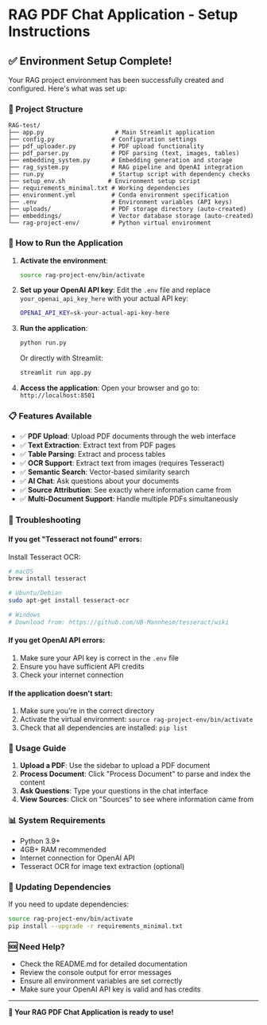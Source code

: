 # RAG PDF Chat Application - Setup Instructions

## ✅ Environment Setup Complete!

Your RAG project environment has been successfully created and configured. Here's what was set up:

### 📁 Project Structure
```
RAG-test/
├── app.py                    # Main Streamlit application
├── config.py                # Configuration settings
├── pdf_uploader.py          # PDF upload functionality
├── pdf_parser.py            # PDF parsing (text, images, tables)
├── embedding_system.py      # Embedding generation and storage
├── rag_system.py            # RAG pipeline and OpenAI integration
├── run.py                   # Startup script with dependency checks
├── setup_env.sh            # Environment setup script
├── requirements_minimal.txt # Working dependencies
├── environment.yml          # Conda environment specification
├── .env                     # Environment variables (API keys)
├── uploads/                 # PDF storage directory (auto-created)
├── embeddings/              # Vector database storage (auto-created)
└── rag-project-env/         # Python virtual environment
```

### 🚀 How to Run the Application

1. **Activate the environment**:
   ```bash
   source rag-project-env/bin/activate
   ```

2. **Set up your OpenAI API key**:
   Edit the `.env` file and replace `your_openai_api_key_here` with your actual API key:
   ```bash
   OPENAI_API_KEY=sk-your-actual-api-key-here
   ```

3. **Run the application**:
   ```bash
   python run.py
   ```
   
   Or directly with Streamlit:
   ```bash
   streamlit run app.py
   ```

4. **Access the application**:
   Open your browser and go to: `http://localhost:8501`

### 📋 Features Available

- ✅ **PDF Upload**: Upload PDF documents through the web interface
- ✅ **Text Extraction**: Extract text from PDF pages
- ✅ **Table Parsing**: Extract and process tables
- ✅ **OCR Support**: Extract text from images (requires Tesseract)
- ✅ **Semantic Search**: Vector-based similarity search
- ✅ **AI Chat**: Ask questions about your documents
- ✅ **Source Attribution**: See exactly where information came from
- ✅ **Multi-Document Support**: Handle multiple PDFs simultaneously

### 🔧 Troubleshooting

#### If you get "Tesseract not found" errors:
Install Tesseract OCR:
```bash
# macOS
brew install tesseract

# Ubuntu/Debian
sudo apt-get install tesseract-ocr

# Windows
# Download from: https://github.com/UB-Mannheim/tesseract/wiki
```

#### If you get OpenAI API errors:
1. Make sure your API key is correct in the `.env` file
2. Ensure you have sufficient API credits
3. Check your internet connection

#### If the application doesn't start:
1. Make sure you're in the correct directory
2. Activate the virtual environment: `source rag-project-env/bin/activate`
3. Check that all dependencies are installed: `pip list`

### 🎯 Usage Guide

1. **Upload a PDF**: Use the sidebar to upload a PDF document
2. **Process Document**: Click "Process Document" to parse and index the content
3. **Ask Questions**: Type your questions in the chat interface
4. **View Sources**: Click on "Sources" to see where information came from

### 📊 System Requirements

- Python 3.9+
- 4GB+ RAM recommended
- Internet connection for OpenAI API
- Tesseract OCR for image text extraction (optional)

### 🔄 Updating Dependencies

If you need to update dependencies:
```bash
source rag-project-env/bin/activate
pip install --upgrade -r requirements_minimal.txt
```

### 🆘 Need Help?

- Check the README.md for detailed documentation
- Review the console output for error messages
- Ensure all environment variables are set correctly
- Make sure your OpenAI API key is valid and has credits

---

**🎉 Your RAG PDF Chat Application is ready to use!**
